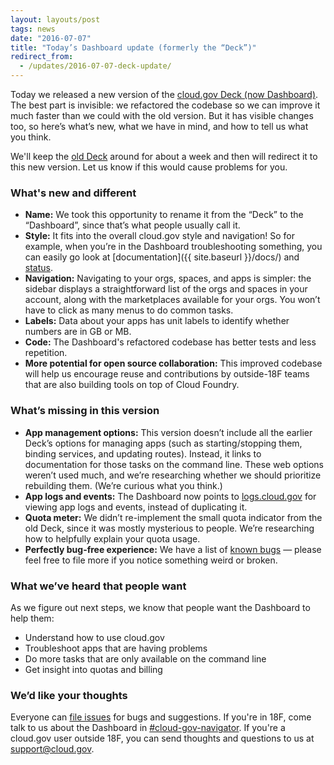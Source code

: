 ```yaml
---
layout: layouts/post
tags: news
date: "2016-07-07"
title: "Today’s Dashboard update (formerly the “Deck”)"
redirect_from:
  - /updates/2016-07-07-deck-update/
---
```


Today we released a new version of the [cloud.gov Deck (now Dashboard)](https://dashboard.cloud.gov/). The best part is invisible: we refactored the codebase so we can improve it much faster than we could with the old version. But it has visible changes too, so here’s what’s new, what we have in mind, and how to tell us what you think.
<!--more-->

We'll keep the [old Deck](https://console.cloud.gov/) around for about a week and then will redirect it to this new version. Let us know if this would cause problems for you.

### What's new and different

* **Name:** We took this opportunity to rename it from the “Deck” to the “Dashboard”, since that’s what people usually call it.
* **Style:** It fits into the overall cloud.gov style and navigation! So for example, when you’re in the Dashboard troubleshooting something, you can easily go look at [documentation]({{ site.baseurl }}/docs/) and [status](https://cloudgov.statuspage.io/).
* **Navigation:** Navigating to your orgs, spaces, and apps is simpler: the sidebar displays a straightforward list of the orgs and spaces in your account, along with the marketplaces available for your orgs. You won’t have to click as many menus to do common tasks.
* **Labels:** Data about your apps has unit labels to identify whether numbers are in GB or MB.
* **Code:** The Dashboard's refactored codebase has better tests and less repetition.
* **More potential for open source collaboration:** This improved codebase will help us encourage reuse and contributions by outside-18F teams that are also building tools on top of Cloud Foundry.

### What’s missing in this version

* **App management options:** This version doesn’t include all the earlier Deck’s options for managing apps (such as starting/stopping them, binding services, and updating routes). Instead, it links to documentation for those tasks on the command line. These web options weren’t used much, and we’re researching whether we should prioritize rebuilding them. (We’re curious what you think.)
* **App logs and events:** The Dashboard now points to [logs.cloud.gov](https://login.cloud.gov/) for viewing app logs and events, instead of duplicating it.
* **Quota meter:** We didn’t re-implement the small quota indicator from the old Deck, since it was mostly mysterious to people. We’re researching how to helpfully explain your quota usage.
* **Perfectly bug-free experience:** We have a list of [known bugs](https://github.com/18F/cg-deck/issues?q=is%3Aopen+is%3Aissue+label%3Abug) — please feel free to file more if you notice something weird or broken.

### What we’ve heard that people want

As we figure out next steps, we know that people want the Dashboard to help them:

* Understand how to use cloud.gov
* Troubleshoot apps that are having problems
* Do more tasks that are only available on the command line
* Get insight into quotas and billing

### We’d like your thoughts

Everyone can [file issues](https://github.com/18F/cg-deck/issues) for bugs and suggestions. If you're in 18F, come talk to us about the Dashboard in [#cloud-gov-navigator](https://gsa-tts.slack.com/messages/cloud-gov-navigator/). If you're a cloud.gov user outside 18F, you can send thoughts and questions to us at [support@cloud.gov](mailto:support@cloud.gov).
